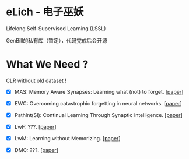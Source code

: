 # eLich - 电子巫妖
Lifelong Self-Supervised Learning (LSSL)
  
GenBill的私有库（暂定），代码完成后会开源

# What We Need ?
CLR without old dataset !
- [x] MAS: Memory Aware Synapses: Learning what (not) to forget. [[paper](https://arxiv.org/abs/1711.09601)]
- [x] EWC: Overcoming catastrophic forgetting in neural networks. [[paper](https://arxiv.org/abs/1612.00796)]
- [x] PathInt(SI): Continual Learning Through Synaptic Intelligence. [[paper](https://arxiv.org/abs/1703.04200)]

- [x] LwF: ???. [[paper]( ? )]
- [x] LwM: Learning without Memorizing. [[paper](https://arxiv.org/abs/1811.08051)]
- [x] DMC: ???. [[paper]( ? )]